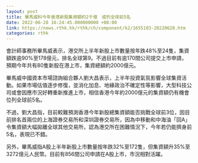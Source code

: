 ```yaml
---
layout: post
title: 畢馬威料今年香港新股集資額約2千億　或列全球前5名
date: 2022-06-28 16:24:45.000000000 +08:00
link: https://news.rthk.hk/rthk/ch/component/k2/1655103-20220628.htm
categories: rthk
---
```


會計師事務所畢馬威表示，港交所上半年新股上市數量按年跌48%至24隻，集資額跌逾90%至178億元，排名全球第9。不過目前有逾170間公司提交上市申請，預期今年共有80隻新股在港上市，集資總額約2000億元。

畢馬威中國資本市場諮詢組合夥人劉大昌表示，上半年投資氣氛影響全球集資活動。如果市場估值逐步修復，並消化加息、地緣政治不確定性等影響，大型科技公司或會因應市況好轉重新推進上市，相信香港今年約2000億元的集資額仍有機會位列全球前5名。

不過，劉大昌指，目前較難預測香港今年新股總集資額能否挑戰全球前3位，因目前排名首兩位的上海證券交易所和深圳證券交易所，因為中移動和中海油「回A」令集資額大幅拋離全球其他交易所，認為港交所在困難情況下，今年若仍能擠身前5名，表現已不錯。

另外，畢馬威指A股上半年新股上市數量按年跌32%至172隻，但集資額升35%至3272億元人民幣。目前有856間公司申請在A股上市，市況相對活躍。
